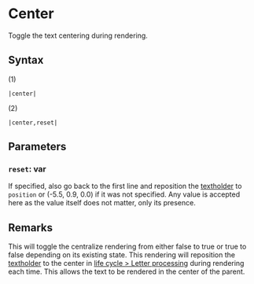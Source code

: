 # Center

Toggle the text centering during rendering.

## Syntax

(1)

````
|center|
````

(2)

````
|center,reset|
````

## Parameters

### `reset`:  var

If specified, also go back to the first line and reposition the [textholder](../../Notable%20local%20variable/textholder.md) to `position` or (-5.5, 0.9, 0.0) if it was not specified. Any value is accepted here as the value itself does not matter, only its presence.

## Remarks

This will toggle the centralize rendering from either false to true or true to false depending on its existing state. This rendering will reposition the [textholder](../../Notable%20local%20variable/textholder.md) to the center in [life cycle > Letter processing](../../life%20cycle.md#letter-processing) during rendering each time. This allows the text to be rendered in the center of the parent.
